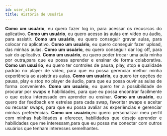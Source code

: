 ```yaml
---
id: user_story
title: História de Usuário
---
```


<p align="justify">
<b>Como um usuário</b>, eu quero fazer log in, para acessar os recusrsos do aplicativo.
<b>Como um usuário</b>, eu quero acesso às aulas em vídeo ou áudio, para assistir.
<b>Como um usuário</b >, eu quero conseguir gravar aulas, para colocar no aplicativo.
<b>Como um usuário</b>, eu quero conseguir fazer upload, das minhas aulas.
<b>Como um usuário</b>, eu quero conseguir dar log off, para sair do aplicativo.
<b>Como um usuário</b>, eu quero poder trocar uma aula minha por outra,para que eu possa aprender e ensinar de forma colaborativa.
<b>Como um usuário</b>, eu quero ter controles de pausa, play, stop e qualidade padrão no player de vídeo, para que eu possa gerenciar melhor minha experiência ao assistir as aulas.
<b>Como um usuário</b>, eu quero ter opções de pausa, play e stop no player de áudio, para que eu possa ouvir as aulas de forma conveniente.
<b>Como um usuário</b>, eu quero ter a possibilidade de procurar por swaps e habilidades, para que eu possa encontrar facilmente o que estou interessado em aprender ou ensinar.
<b>Como um usuário</b>, eu quero dar feedback em estrelas para cada swap, favoritar swaps e aceitar ou recusar swaps, para que eu possa avaliar as experiências e gerenciar minhas preferências.
<b>Como um usuário</b>,eu quero personalizar meu perfil com minhas habilidades a oferecer, habilidades que desejo aprender e habilidades que me interessam,para que eu possa me conectar com outros usuários que tenham interesses semelhantes.
</p>
